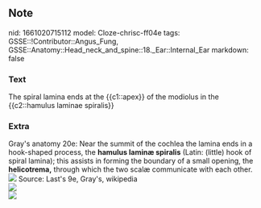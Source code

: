 ## Note
nid: 1661020715112
model: Cloze-chrisc-ff04e
tags: GSSE::!Contributor::Angus_Fung, GSSE::Anatomy::Head_neck_and_spine::18._Ear::Internal_Ear
markdown: false

### Text
The spiral lamina ends at the {{c1::apex}} of the modiolus in the {{c2::hamulus laminae spiralis}}

### Extra
<div>
  Gray's anatomy 20e: Near the summit of the cochlea the lamina
  ends in a hook-shaped process, the <b>hamulus laminæ spiralis</b>
  (Latin: (little) hook of spiral lamina); this assists in forming
  the boundary of a small opening, the <b>helicotrema,</b> through
  which the two scalæ communicate with each other. <img src= 
  "5325be075028f46a17d742cd4a3c0881.jpg"> Source: Last's 9e,
  Gray's, wikipedia
</div>
<div><img src="Gray923.png"></div>
<div><img src=
"paste-f69864d3a7001f267eefd5a9f5581292a53a5322.jpg"></div>
